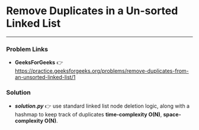 # Remove Duplicates in a Un-sorted Linked List

---

### Problem Links
- **__GeeksForGeeks__** :point_right: https://practice.geeksforgeeks.org/problems/remove-duplicates-from-an-unsorted-linked-list/1

### Solution
- **_solution.py_** :point_right: use standard linked list node deletion logic, along with a hashmap to keep track of duplicates **time-complexity O(N)**, **space-complexity O(N)**.
